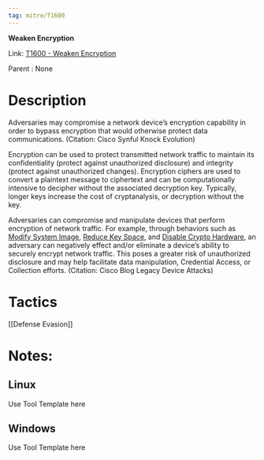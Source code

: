 ```yaml
---
tag: mitre/T1600
---
```


**Weaken Encryption**

Link: [T1600 - Weaken Encryption](https://attack.mitre.org/techniques/T1600)

Parent : None


# Description

Adversaries may compromise a network device’s encryption capability in order to bypass encryption that would otherwise protect data communications. (Citation: Cisco Synful Knock Evolution)

Encryption can be used to protect transmitted network traffic to maintain its confidentiality (protect against unauthorized disclosure) and integrity (protect against unauthorized changes). Encryption ciphers are used to convert a plaintext message to ciphertext and can be computationally intensive to decipher without the associated decryption key. Typically, longer keys increase the cost of cryptanalysis, or decryption without the key.

Adversaries can compromise and manipulate devices that perform encryption of network traffic. For example, through behaviors such as [Modify System Image](https://attack.mitre.org/techniques/T1601), [Reduce Key Space](https://attack.mitre.org/techniques/T1600/001), and [Disable Crypto Hardware](https://attack.mitre.org/techniques/T1600/002), an adversary can negatively effect and/or eliminate a device’s ability to securely encrypt network traffic. This poses a greater risk of unauthorized disclosure and may help facilitate data manipulation, Credential Access, or Collection efforts. (Citation: Cisco Blog Legacy Device Attacks)

# Tactics


[[Defense Evasion]]


# Notes:

## Linux

Use Tool Template here

## Windows

Use Tool Template here